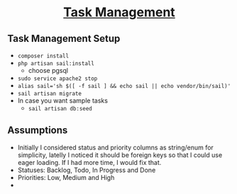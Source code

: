<h1 align="center"><a href="" target="_blank">Task Management</a></h1>

<p align="center">

</p>

## Task Management Setup
- ``` composer install ```
- ``` php artisan sail:install ```
  - choose pgsql
- ``` sudo service apache2 stop	```
- ``` alias sail='sh $([ -f sail ] && echo sail || echo vendor/bin/sail)' ```
- ``` sail artisan migrate ```
- In case you want sample tasks
  - ``` sail artisan db:seed ```

## Assumptions
- Initially I considered status and priority columns as string/enum for simplicity, latelly I noticed it should be foreign keys so that I could use eager loading. If I had more time, I would fix that.
- Statuses: Backlog, Todo, In Progress and Done
- Priorities: Low, Medium and High
- 
